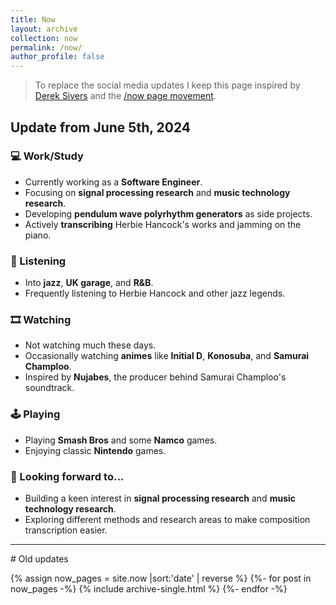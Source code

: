 ```yaml
---
title: Now
layout: archive
collection: now
permalink: /now/
author_profile: false
---
```


> To replace the social media updates I keep this page inspired by [Derek Sivers](http://sivers.org/) and the [/now page movement](https://nownownow.com/about).

## Update from June 5th, 2024

### 💻 Work/Study

- Currently working as a **Software Engineer**.
- Focusing on **signal processing research** and **music technology research**.
- Developing **pendulum wave polyrhythm generators** as side projects.
- Actively **transcribing** Herbie Hancock's works and jamming on the piano.

### 🎵 Listening

- Into **jazz**, **UK garage**, and **R&B**.
- Frequently listening to Herbie Hancock and other jazz legends.

### 🎞️ Watching

- Not watching much these days.
- Occasionally watching **animes** like **Initial D**, **Konosuba**, and **Samurai Champloo**.
- Inspired by **Nujabes**, the producer behind Samurai Champloo's soundtrack.

### 🕹️ Playing

- Playing **Smash Bros** and some **Namco** games.
- Enjoying classic **Nintendo** games.

### 🔭 Looking forward to...

- Building a keen interest in **signal processing research** and **music technology research**.
- Exploring different methods and research areas to make composition transcription easier.

<hr>
# Old updates

{% assign now_pages = site.now |sort:'date' | reverse %}
{%- for post in now_pages -%}
{% include archive-single.html %}
{%- endfor -%}
